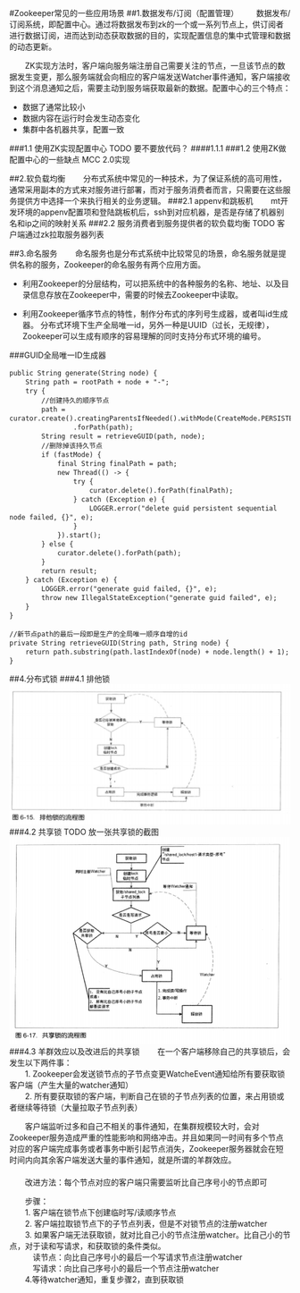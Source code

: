 #Zookeeper常见的一些应用场景
##1.数据发布/订阅（配置管理）
　　数据发布/订阅系统，即配置中心。通过将数据发布到zk的一个或一系列节点上，供订阅者进行数据订阅，进而达到动态获取数据的目的，实现配置信息的集中式管理和数据的动态更新。  

　　ZK实现方法时，客户端向服务端注册自己需要关注的节点，一旦该节点的数据发生变更，那么服务端就会向相应的客户端发送Watcher事件通知，客户端接收到这个消息通知之后，需要主动到服务端获取最新的数据。配置中心的三个特点：  

  * 数据了通常比较小  
  * 数据内容在运行时会发生动态变化  
  * 集群中各机器共享，配置一致  
  
###1.1 使用ZK实现配置中心
TODO 要不要放代码？
####1.1.1 
###1.2 使用ZK做配置中心的一些缺点
MCC 2.0实现

##2.软负载均衡
　　分布式系统中常见的一种技术，为了保证系统的高可用性，通常采用副本的方式来对服务进行部署，而对于服务消费者而言，只需要在这些服务提供方中选择一个来执行相关的业务逻辑。
###2.1 appenv和跳板机
　　mt开发环境的appenv配置项和登陆跳板机后，ssh到对应机器，是否是存储了机器别名和ip之间的映射关系
###2.2 服务消费者到服务提供者的软负载均衡
TODO 客户端通过zk拉取服务器列表

##3.命名服务
　　命名服务也是分布式系统中比较常见的场景，命名服务就是提供名称的服务，Zookeeper的命名服务有两个应用方面。

* 利用Zookeeper的分层结构，可以把系统中的各种服务的名称、地址、以及目录信息存放在Zookeeper中，需要的时候去Zookeeper中读取。

* 利用Zookeeper循序节点的特性，制作分布式的序列号生成器，或者叫id生成器。 分布式环境下生产全局唯一id，另外一种是UUID（过长，无规律），Zookeeper可以生成有顺序的容易理解的同时支持分布式环境的编号。

###GUID全局唯一ID生成器

    public String generate(String node) {
        String path = rootPath + node + "-";
        try {
            //创建持久的顺序节点
            path = curator.create().creatingParentsIfNeeded().withMode(CreateMode.PERSISTENT_SEQUENTIAL)
                    .forPath(path);
            String result = retrieveGUID(path, node);
            //删除掉该持久节点
            if (fastMode) {
                final String finalPath = path;
                new Thread(() -> {
                    try {
                        curator.delete().forPath(finalPath);
                    } catch (Exception e) {
                        LOGGER.error("delete guid persistent sequential node failed, {}", e);
                    }
                }).start();
            } else {
                curator.delete().forPath(path);
            }
            return result;
        } catch (Exception e) {
            LOGGER.error("generate guid failed, {}", e);
            throw new IllegalStateException("generate guid failed", e);
        }
    }

    //新节点path的最后一段即是生产的全局唯一顺序自增的id
    private String retrieveGUID(String path, String node) {
        return path.substring(path.lastIndexOf(node) + node.length() + 1);
    }
##4.分布式锁
###4.1 排他锁
![排他锁流程图](./pic/exclusive_lock.jpg)
###4.2 共享锁
TODO 放一张共享锁的截图
![排他锁流程图](./pic/share_lock.jpg)
###4.3 羊群效应以及改进后的共享锁
　　在一个客户端移除自己的共享锁后，会发生以下两件事：  
　　1. Zookeeper会发送锁节点的子节点变更WatcheEvent通知给所有要获取锁客户端（产生大量的watcher通知）  
　　2. 所有要获取锁的客户端，判断自己在锁的子节点列表的位置，来占用锁或者继续等待锁（大量拉取子节点列表）
  
　　客户端监听过多和自己不相关的事件通知，在集群规模较大时，会对Zookeeper服务造成严重的性能影响和网络冲击。并且如果同一时间有多个节点对应的客户端完成事务或者事务中断引起节点消失，Zookeeper服务器就会在短时间内向其余客户端发送大量的事件通知，就是所谓的羊群效应。  
　　  
　　改进方法：每个节点对应的客户端只需要监听比自己序号小的节点即可

　　步骤：  
　　1. 客户端在锁节点下创建临时写/读顺序节点  
　　2. 客户端拉取锁节点下的子节点列表，但是不对锁节点的注册watcher  
　　3. 如果客户端无法获取锁，就对比自己小的节点注册watcher。比自己小的节点，对于读和写请求，和获取锁的条件类似。  
　　　读节点：向比自己序号小的最后一个写请求节点注册watcher  
　　　写请求：向比自己序号小的最后一个节点注册watcher  
　　4.等待watcher通知，重复步骤2，直到获取锁